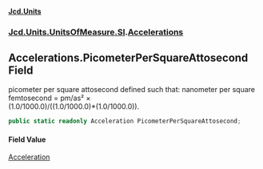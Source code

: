 #### [Jcd.Units](index.md 'index')
### [Jcd.Units.UnitsOfMeasure.SI](Jcd.Units.UnitsOfMeasure.SI.md 'Jcd.Units.UnitsOfMeasure.SI').[Accelerations](Accelerations.md 'Jcd.Units.UnitsOfMeasure.SI.Accelerations')

## Accelerations.PicometerPerSquareAttosecond Field

picometer per square attosecond defined such that: nanometer per square femtosecond = pm/as² ×  
(1.0/1000.0)/((1.0/1000.0)*(1.0/1000.0)).

```csharp
public static readonly Acceleration PicometerPerSquareAttosecond;
```

#### Field Value
[Acceleration](Acceleration.md 'Jcd.Units.UnitTypes.Acceleration')